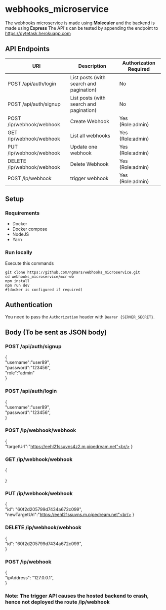 # webhooks_microservice
The webhooks microservice is made using <strong>Moleculer</Strong> and the backend is made using <strong>Express</strong>
The API's can be tested by appending the endpoint to https://dytetask.herokuapp.com 

## API Endpoints

| URI | Description |Authorization Required|
| --- | --- | --- |
| POST /api/auth/login | List posts (with search and pagination) | No |
| POST /api/auth/signup | List posts (with search and pagination) | No |
| POST /ip/webhook/webhook | Create Webhook | Yes (Role:admin) |
| GET /ip/webhook/webhook | List all webhooks | Yes (Role:admin) |
| PUT /ip/webhook/webhook | Update one webhook | Yes (Role:admin) |
| DELETE /ip/webhook/webhook | Delete Webhook | Yes (Role:admin) |
| POST /ip/webhook | trigger webhook | Yes (Role:admin) |

## Setup

### Requirements

* Docker
* Docker compose
* NodeJS
* Yarn

### Run locally

Execute this commands

```shell
git clone https://github.com/ngmars/webhooks_microservice.git
cd webhooks_microservice/mcr-wb
npm install
npm run dev
#(docker is configured if required)
```


## Authentication

You need to pass the `Authorization` header with `Bearer {SERVER_SECRET}`.

## Body (To be sent as JSON body)
### POST /api/auth/signup<br/>
  {<br/>
    "username":"user89",<br/>
    "password":"123456",<br/>
    "role":"admin"<br/>
  }<br/>
  
### POST /api/auth/login<br/>
  {<br/>
    "username":"user89",<br/>
    "password":"123456",<br/>
  }<br/>
  
### POST /ip/webhook/webhook<br/>
  {<br/>
    "targetUrl":"https://eehl21ssuvns4z2.m.pipedream.net"<br/>
  }<br/>
  
### GET /ip/webhook/webhook<br/>
  {<br/>
    <br/>
  }<br/>

### PUT /ip/webhook/webhook<br/>
  {   <br/>
    "id": "60f2d205799d7434a672c099",<br/>
    "newTargetUrl":"https://eehl21ssuvns.m.pipedream.net"<br/>
  }<br/>

### DELETE /ip/webhook/webhook<br/>
  {<br/>
    "id": "60f2d205799d7434a672c099",<br/>
  }<br/>

### POST /ip/webhook<br/>
  {<br/>
    "ipAddress": "127.0.0.1",<br/>
  }<br/>
  ### Note: The trigger API causes the hosted backend to crash, hence not deployed the route /ip/webhook<br/>

